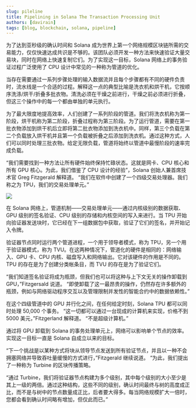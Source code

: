 ```yaml
---
slug: pileline
title: Pipelining in Solana The Transaction Processing Unit
authors: [davirain]
tags: [blog, blockchain, solana, pipeline]
---
```


<!-- truncate -->

为了达到亚秒级的确认时间和 Solana 成为世界上第一个网络规模区块链所需的交易能力，仅仅快速达成共识是不够的。该团队必须开发一种方法来快速验证大量交易块，同时在网络上快速复制它们。为了实现这一目标，Solana 网络上的事务验证过程广泛使用了 CPU 设计中常见的一种称为管道的优化。


当存在需要通过一系列步骤处理的输入数据流并且每个步骤都有不同的硬件负责时，流水线是一个合适的过程。解释这一点的典型比喻是洗衣机和烘干机，它按顺序洗涤/烘干/折叠多批衣物。清洗必须在干燥之前进行，干燥之前必须进行折叠，但这三个操作中的每一个都由单独的单元执行。

为了最大限度地提高效率，人们创建了一系列阶段的管道。我们将洗衣机称为第一阶段，烘干机称为第二阶段，折叠过程称为第三阶段。为了运行管道，需要在第一批衣物添加到烘干机后立即将第二批衣物添加到洗衣机中。同样，第三个负载在第二个负载放入烘干机并且第一个负载被折叠之后添加到洗衣机。通过这种方式，人们可以同时处理三批衣物。给定无限负载，管道将始终以管道中最慢阶段的速率完成负载。

“我们需要找到一种方法让所有硬件始终保持忙碌状态。这就是网卡、CPU 核心和所有 GPU 核心。为此，我们借鉴了 CPU 设计的经验”，Solana 创始人兼首席技术官 Greg Fitzgerald 解释道。 “我们在软件中创建了一个四级交易处理器。我们称之为 TPU，我们的交易处理单元。”

![](https://miro.medium.com/v2/resize:fit:2000/format:webp/1*e0HE3BV4nfJAx_qOElC9ZQ.png)

在 Solana 网络上，管道机制——交易处理单元——通过内核级别的数据获取、GPU 级别的签名验证、CPU 级别的存储和内核空间的写入来进行。当 TPU 开始向验证器发送块时，它已经在下一组数据包中获取，验证了它们的签名，并开始记入令牌。

验证器节点同时运行两个管道进程，一个用于领导者模式，称为 TPU，另一个用于验证器模式，称为 TVU。在这两种情况下，管道化的硬件是相同的：网络输入、GPU 卡、CPU 内核、磁盘写入和网络输出。它对该硬件的作用是不同的。 TPU 的存在是为了创建分类帐条目，而 TVU 的存在是为了验证它们。

“我们知道签名验证将成为瓶颈，但我们也可以将这种与上下文无关的操作卸载到 GPU，”Fitzgersald 说道。 “即使卸载了这一最昂贵的操作，仍然存在许多额外的瓶颈，例如与网络驱动程序交互以及管理限制并发性的智能合约中的数据依赖性。”

在这个四级管道中的 GPU 并行化之间，在任何给定时刻，Solana TPU 都可以同时处理 50,000 个事务。 “这一切都可以通过一台现成的计算机来实现，价格不到 5000 美元，”Fitzgerland 解释道。 “不是超级计算机。”

通过将 GPU 卸载到 Solana 的事务处理单元上，网络可以影响单个节点的效率。实现这一目标一直是 Solana 自成立以来的目标。

“下一个挑战是以某种方式将块从领导节点发送到所有验证节点，并且以一种不会拥塞网络并导致吞吐量缓慢的方式进行，”Fitzgerald 继续说道。 “为此，我们提出了一种称为 Turbine 的区块传播策略。

“通过 Turbine，我们将验证器节点构建为多个级别，其中每个级别的大小至少是其上一级的两倍。通过这种结构，这些不同的级别，确认时间最终与树的高度成正比，而不是与树中的节点数量成正比，后者要大得多。每当网络规模扩大一倍时，您都会看到确认时间略有增加，但仅此而已。”
